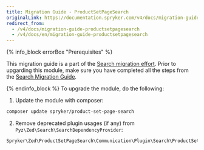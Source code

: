 ```yaml
---
title: Migration Guide - ProductSetPageSearch
originalLink: https://documentation.spryker.com/v4/docs/migration-guide-productsetpagesearch
redirect_from:
  - /v4/docs/migration-guide-productsetpagesearch
  - /v4/docs/en/migration-guide-productsetpagesearch
---
```


{% info_block errorBox "Prerequisites" %}

This migration guide is a part of the [Search migration effort](/docs/scos/dev/migration-and-integration/202001.0/migration-concepts/search-migration-concept/search-migration-concept.html). Prior to upgarding this module, make sure you have completed all the steps from the [Search Migration Guide](/docs/scos/dev/migration-and-integration/202001.0/migration-concepts/search-migration-concept/migration-guide-search.html). 

{% endinfo_block %}
To upgrade the module, do the following:
1. Update the module with composer:
```Bash
composer update spryker/product-set-page-search
```
2. Remove deprecated plugin usages (if any) from `Pyz\Zed\Search\SearchDependencyProvider`:
```PHP
Spryker\Zed\ProductSetPageSearch\Communication\Plugin\Search\ProductSetPageMapPlugin
```
